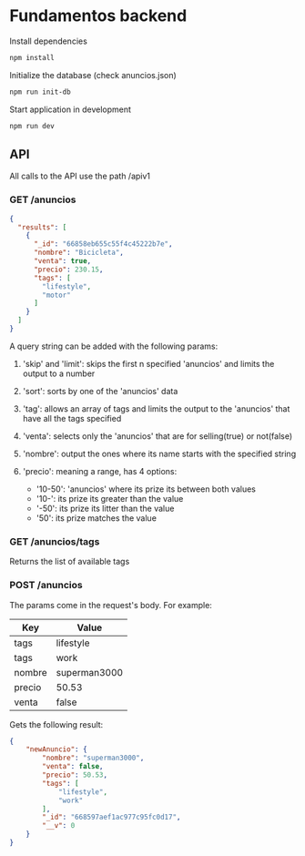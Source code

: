 # Fundamentos backend

Install dependencies

```bash
npm install
```

Initialize the database (check anuncios.json)

```bash
npm run init-db
```

Start application in development

```bash
npm run dev
```

## API

All calls to the API use the path /apiv1

### GET /anuncios

```json
{
  "results": [
    {
      "_id": "66858eb655c55f4c45222b7e",
      "nombre": "Bicicleta",
      "venta": true,
      "precio": 230.15,
      "tags": [
        "lifestyle",
        "motor"
      ]
    }
  ]
}
```

A query string can be added with the following params:

1. 'skip' and 'limit': skips the first n specified 'anuncios' and limits the output to a number

2. 'sort': sorts by one of the 'anuncios' data

3. 'tag': allows an array of tags and limits the output to the 'anuncios' that have all the tags specified

4. 'venta': selects only the 'anuncios' that are for selling(true) or not(false)

5. 'nombre': output the ones where its name starts with the specified string

6. 'precio': meaning a range, has 4 options:
    * '10-50': 'anuncios' where its prize its between both values
    * '10-': its prize its greater than the value
    * '-50': its prize its litter than the value
    * '50': its prize matches the value

### GET /anuncios/tags

Returns the list of available tags

### POST /anuncios

The params come in the request's body. For example:

|Key|Value|
|---|---|
|tags|lifestyle|
|tags|work|
|nombre|superman3000|
|precio|50.53|
|venta|false|

Gets the following result:

```json
{
    "newAnuncio": {
        "nombre": "superman3000",
        "venta": false,
        "precio": 50.53,
        "tags": [
            "lifestyle",
            "work"
        ],
        "_id": "668597aef1ac977c95fc0d17",
        "__v": 0
    }
}
```
